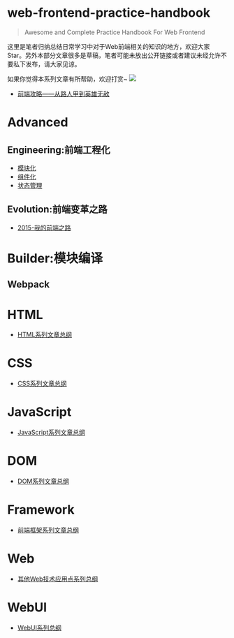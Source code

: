 # web-frontend-practice-handbook

> Awesome and Complete Practice Handbook For Web Frontend

这里是笔者归纳总结日常学习中对于Web前端相关的知识的地方，欢迎大家Star。另外本部分文章很多是草稿，笔者可能未放出公开链接或者建议未经允许不要私下发布，请大家见谅。

如果你觉得本系列文章有所帮助，欢迎打赏~
![](http://7xlgth.com1.z0.glb.clouddn.com/show.htm.png?imageView2/1/w/150/h/150)


- [前端攻略——从路人甲到英雄无敌](https://github.com/wxyyxc1992/web-frontend-practice-handbook/blob/master/Introduction/frontend-from-zero-to-hero.md)

# Advanced

## Engineering:前端工程化

- [模块化]()
- [组件化]()
- [状态管理]()

## Evolution:前端变革之路

- [2015-我的前端之路](https://github.com/wxyyxc1992/web-frontend-practice-handbook/blob/master/Introduction/my-frontend-road.md)

# Builder:模块编译

## Webpack

# HTML

- [HTML系列文章总纲](https://github.com/wxyyxc1992/web-frontend-practice-handbook/blob/master/html)

# CSS

- [CSS系列文章总纲](https://github.com/wxyyxc1992/web-frontend-practice-handbook/blob/master/css)

# JavaScript

- [JavaScript系列文章总纲](https://github.com/wxyyxc1992/web-frontend-practice-handbook/blob/master/javascript)

# DOM

- [DOM系列文章总纲](https://github.com/wxyyxc1992/web-frontend-practice-handbook/blob/master/dom)

# Framework

- [前端框架系列文章总纲](https://github.com/wxyyxc1992/web-frontend-practice-handbook/blob/master/framework)

# Web

- [其他Web技术应用点系列总纲](https://github.com/wxyyxc1992/web-frontend-practice-handbook/blob/master/web)

# WebUI

- [WebUI系列总纲](https://github.com/wxyyxc1992/web-frontend-practice-handbook/blob/master/webui)
